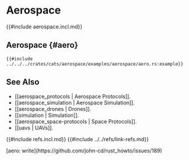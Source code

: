 # Aerospace

{{#include aerospace.incl.md}}

## Aerospace {#aero}

```rust,editable
{{#include ../../../crates/cats/aerospace/examples/aerospace/aero.rs:example}}
```

## See Also

- [[aerospace_protocols | Aerospace Protocols]].
- [[aerospace_simulation | Aerospace Simulation]].
- [[aerospace_drones | Drones]].
- [[simulation | Simulation]].
- [[aerospace_space-protocols | Space Protocols]].
- [[uavs | UAVs]].

{{#include refs.incl.md}}
{{#include ../../refs/link-refs.md}}

<div class="hidden">
[aero: write](https://github.com/john-cd/rust_howto/issues/189)
</div>
